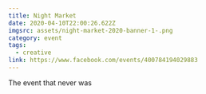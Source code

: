 ```yaml
---
title: Night Market
date: 2020-04-10T22:00:26.622Z
imgsrc: assets/night-market-2020-banner-1-.png
category: event
tags:
  - creative
link: https://www.facebook.com/events/400784194029883
---
```

The event that never was